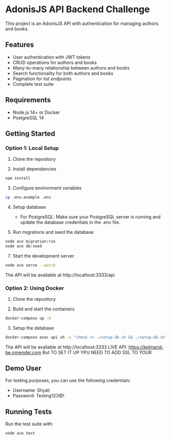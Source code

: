 # AdonisJS API Backend Challenge

This project is an AdonisJS API with authentication for managing authors and books.

## Features

- User authentication with JWT tokens
- CRUD operations for authors and books
- Many-to-many relationship between authors and books
- Search functionality for both authors and books
- Pagination for list endpoints
- Complete test suite

## Requirements

- Node.js 14+ or Docker
- PostgreSQL 14 

## Getting Started

### Option 1: Local Setup

1. Clone the repository

2. Install dependencies
```bash
npm install
```

3. Configure environment variables
```bash
cp .env.example .env
```

4. Setup database
   - For PostgreSQL:
     Make sure your PostgreSQL server is running and update the database credentials in the .env file.

6. Run migrations and seed the database
```bash
node ace migration:run
node ace db:seed
```

7. Start the development server
```bash
node ace serve --watch
```

The API will be available at http://localhost:3333/api

### Option 2: Using Docker

1. Clone the repository

2. Build and start the containers
```bash
docker-compose up -d
```

3. Setup the database
```bash
docker-compose exec api sh -c "chmod +x ./setup-db.sh && ./setup-db.sh"
```

The API will be available at http://localhost:3333
LIVE API: https://kelmarid-be.onrender.com But TO SET IT UP YPU NEED TO ADD SSL TO YOUR 

## Demo User

For testing purposes, you can use the following credentials:

- Username: Shyali
- Password: Testing123@!


## Running Tests

Run the test suite with:

```bash
node ace test
```
